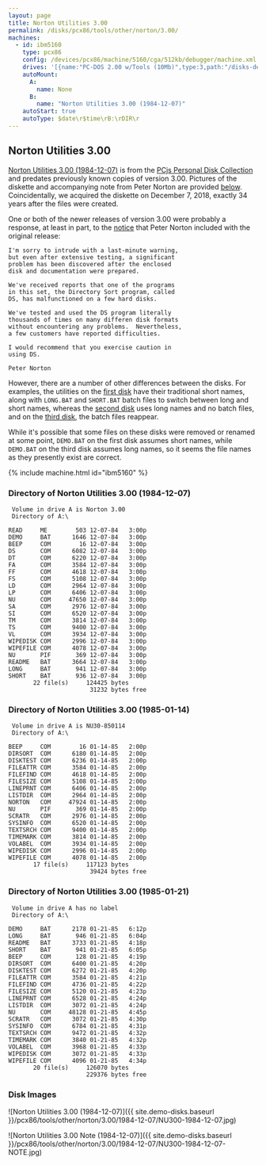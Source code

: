 ```yaml
---
layout: page
title: Norton Utilities 3.00
permalink: /disks/pcx86/tools/other/norton/3.00/
machines:
  - id: ibm5160
    type: pcx86
    config: /devices/pcx86/machine/5160/cga/512kb/debugger/machine.xml
    drives: '[{name:"PC-DOS 2.00 w/Tools (10Mb)",type:3,path:"/disks-demo/pcx86/drives/10mb/PCDOS200-C400.json"},{name:"MS-DOS 2.x Source (10Mb)",type:3,path:"/disks-demo/pcx86/dos/microsoft/2.00/MSDOS2X-SRC.json"}]'
    autoMount:
      A:
        name: None
      B:
        name: "Norton Utilities 3.00 (1984-12-07)"
    autoStart: true
    autoType: $date\r$time\rB:\rDIR\r
---
```


Norton Utilities 3.00
---------------------

[Norton Utilities 3.00 (1984-12-07)](#directory-of-norton-utilities-300-1984-12-07) is from the
[PCjs Personal Disk Collection](/disks/pcx86/personal/) and predates previously known copies of version 3.00.
Pictures of the diskette and accompanying note from Peter Norton are provided [below](#disk-images).
Coincidentally, we acquired the diskette on December 7, 2018, exactly 34 years after the files were created.

One or both of the newer releases of version 3.00 were probably a response, at least in part, to the [notice](#disk-images)
that Peter Norton included with the original release:

    I'm sorry to intrude with a last-minute warning,
    but even after extensive testing, a significant
    problem has been discovered after the enclosed
    disk and documentation were prepared.

    We've received reports that one of the programs
    in this set, the Directory Sort program, called
    DS, has malfunctioned on a few hard disks.

    We've tested and used the DS program literally
    thousands of times on many differen disk formats
    without encountering any problems.  Nevertheless,
    a few customers have reported difficulties.

    I would recommend that you exercise caution in
    using DS.

    Peter Norton

However, there are a number of other differences between the disks.  For examples, the utilities
on the [first disk](#directory-of-norton-utilities-300-1985-12-07) have their traditional short names,
along with `LONG.BAT` and `SHORT.BAT` batch files to switch between long and short names, whereas the
[second disk](#directory-of-norton-utilities-300-1985-01-14) uses long names and no batch files,
and on the [third disk](#directory-of-norton-utilities-300-1985-01-21), the batch files reappear.

While it's possible that some files on these disks were removed or renamed at some point, `DEMO.BAT`
on the first disk assumes short names, while `DEMO.BAT` on the third disk assumes long names,
so it seems the file names as they presently exist are correct.

{% include machine.html id="ibm5160" %}

### Directory of Norton Utilities 3.00 (1984-12-07)

	 Volume in drive A is Norton 3.00
	 Directory of A:\

	READ     ME        503 12-07-84   3:00p
	DEMO     BAT      1646 12-07-84   3:00p
	BEEP     COM        16 12-07-84   3:00p
	DS       COM      6082 12-07-84   3:00p
	DT       COM      6220 12-07-84   3:00p
	FA       COM      3584 12-07-84   3:00p
	FF       COM      4618 12-07-84   3:00p
	FS       COM      5108 12-07-84   3:00p
	LD       COM      2964 12-07-84   3:00p
	LP       COM      6406 12-07-84   3:00p
	NU       COM     47650 12-07-84   3:00p
	SA       COM      2976 12-07-84   3:00p
	SI       COM      6520 12-07-84   3:00p
	TM       COM      3814 12-07-84   3:00p
	TS       COM      9400 12-07-84   3:00p
	VL       COM      3934 12-07-84   3:00p
	WIPEDISK COM      2996 12-07-84   3:00p
	WIPEFILE COM      4078 12-07-84   3:00p
	NU       PIF       369 12-07-84   3:00p
	README   BAT      3664 12-07-84   3:00p
	LONG     BAT       941 12-07-84   3:00p
	SHORT    BAT       936 12-07-84   3:00p
	       22 file(s)     124425 bytes
	                       31232 bytes free

### Directory of Norton Utilities 3.00 (1985-01-14)

	 Volume in drive A is NU30-850114
	 Directory of A:\

	BEEP     COM        16 01-14-85   2:00p
	DIRSORT  COM      6180 01-14-85   2:00p
	DISKTEST COM      6236 01-14-85   2:00p
	FILEATTR COM      3584 01-14-85   2:00p
	FILEFIND COM      4618 01-14-85   2:00p
	FILESIZE COM      5108 01-14-85   2:00p
	LINEPRNT COM      6406 01-14-85   2:00p
	LISTDIR  COM      2964 01-14-85   2:00p
	NORTON   COM     47924 01-14-85   2:00p
	NU       PIF       369 01-14-85   2:00p
	SCRATR   COM      2976 01-14-85   2:00p
	SYSINFO  COM      6520 01-14-85   2:00p
	TEXTSRCH COM      9400 01-14-85   2:00p
	TIMEMARK COM      3814 01-14-85   2:00p
	VOLABEL  COM      3934 01-14-85   2:00p
	WIPEDISK COM      2996 01-14-85   2:00p
	WIPEFILE COM      4078 01-14-85   2:00p
	       17 file(s)     117123 bytes
	                       39424 bytes free

### Directory of Norton Utilities 3.00 (1985-01-21)

	 Volume in drive A has no label
	 Directory of A:\

	DEMO     BAT      2178 01-21-85   6:12p
	LONG     BAT       946 01-21-85   6:04p
	README   BAT      3733 01-21-85   4:18p
	SHORT    BAT       941 01-21-85   6:05p
	BEEP     COM       128 01-21-85   4:19p
	DIRSORT  COM      6400 01-21-85   4:20p
	DISKTEST COM      6272 01-21-85   4:20p
	FILEATTR COM      3584 01-21-85   4:21p
	FILEFIND COM      4736 01-21-85   4:22p
	FILESIZE COM      5120 01-21-85   4:23p
	LINEPRNT COM      6528 01-21-85   4:24p
	LISTDIR  COM      3072 01-21-85   4:24p
	NU       COM     48128 01-21-85   4:45p
	SCRATR   COM      3072 01-21-85   4:30p
	SYSINFO  COM      6784 01-21-85   4:31p
	TEXTSRCH COM      9472 01-21-85   4:32p
	TIMEMARK COM      3840 01-21-85   4:32p
	VOLABEL  COM      3968 01-21-85   4:33p
	WIPEDISK COM      3072 01-21-85   4:33p
	WIPEFILE COM      4096 01-21-85   4:34p
	       20 file(s)     126070 bytes
	                      229376 bytes free

### Disk Images

![Norton Utilities 3.00 (1984-12-07)]({{ site.demo-disks.baseurl }}/pcx86/tools/other/norton/3.00/1984-12-07/NU300-1984-12-07.jpg)

![Norton Utilities 3.00 Note (1984-12-07)]({{ site.demo-disks.baseurl }}/pcx86/tools/other/norton/3.00/1984-12-07/NU300-1984-12-07-NOTE.jpg)
